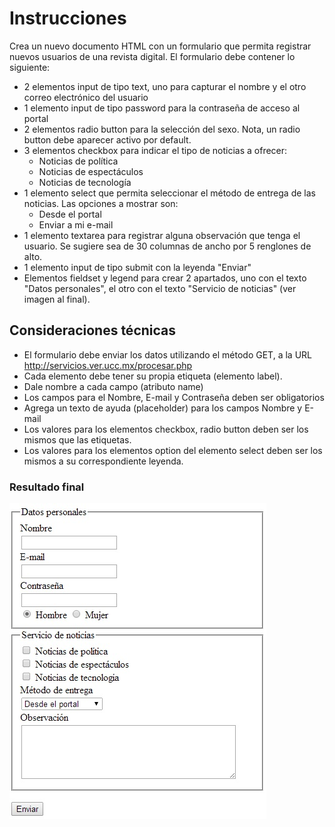 # Instrucciones

Crea un nuevo documento HTML con un formulario que permita registrar nuevos usuarios de una revista digital. El formulario debe contener lo siguiente:

* 2 elementos input de tipo text, uno para capturar el nombre y el otro correo electrónico del usuario
* 1 elemento input de tipo password para la contraseña de acceso al portal
* 2 elementos radio button para la selección del sexo. Nota, un radio button debe aparecer activo por default.
* 3 elementos checkbox para indicar el tipo de noticias a ofrecer:
  * Noticias de política
  * Noticias de espectáculos
  * Noticias de tecnología
* 1 elemento select que permita seleccionar el método de entrega de las noticias. Las opciones a mostrar son:
  * Desde el portal
  * Enviar a mi e-mail
* 1 elemento textarea para registrar alguna observación que tenga el usuario. Se sugiere sea de 30 columnas de ancho por 5 renglones de alto.
* 1 elemento input de tipo submit con la leyenda "Enviar"
* Elementos fieldset y legend para crear 2 apartados, uno con el texto "Datos personales", el otro con el texto "Servicio de noticias" (ver imagen al final).
## Consideraciones técnicas
* El formulario debe enviar los datos utilizando el método GET, a la URL http://servicios.ver.ucc.mx/procesar.php
* Cada elemento debe tener su propia etiqueta (elemento label).
* Dale nombre a cada campo (atributo name)
* Los campos para el Nombre, E-mail y Contraseña deben ser obligatorios
* Agrega un texto de ayuda (placeholder) para los campos Nombre y E-mail
* Los valores para los elementos checkbox, radio button deben ser los mismos que las etiquetas.
* Los valores para los elementos option del elemento select deben ser los mismos a su correspondiente leyenda.
### Resultado final
![](formulario_de_registro.jpg?raw=true, "Resultado final")
